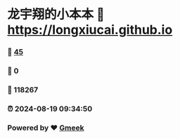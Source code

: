 # 龙宇翔的小本本 :link: https://longxiucai.github.io 
### :page_facing_up: [45](https://longxiucai.github.io/tag.html) 
### :speech_balloon: 0 
### :hibiscus: 118267 
### :alarm_clock: 2024-08-19 09:34:50 
### Powered by :heart: [Gmeek](https://github.com/Meekdai/Gmeek)
